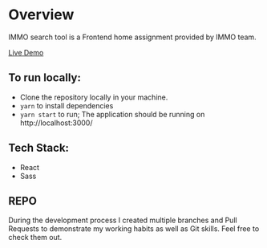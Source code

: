 # Overview

IMMO search tool is a Frontend home assignment provided by IMMO team.

[Live Demo](https://immo-search.netlify.app/)

## To run locally: 
- Clone the repository locally in your machine.
- `yarn` to install dependencies
- `yarn start` to run; The application should be running on http://localhost:3000/

## Tech Stack:
- React
- Sass

## REPO
During the development process I created multiple branches and Pull Requests to demonstrate my working habits as well as Git skills.
Feel free to check them out.
